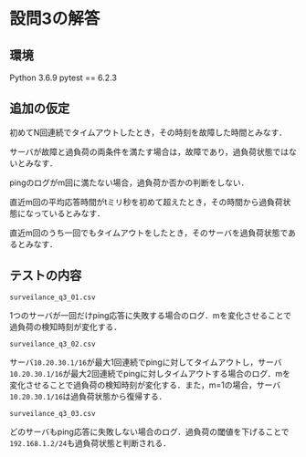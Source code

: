 # 設問3の解答

## 環境

Python 3.6.9
pytest == 6.2.3

## 追加の仮定

初めてN回連続でタイムアウトしたとき，その時刻を故障した時間とみなす．

サーバが故障と過負荷の両条件を満たす場合は，故障であり，過負荷状態ではないとみなす．

pingのログがm回に満たない場合，過負荷か否かの判断をしない．

直近m回の平均応答時間がtミリ秒を初めて超えたとき，その時間から過負荷状態になっているとみなす．

直近m回のうち一回でもタイムアウトをしたとき，そのサーバを過負荷状態であるとみなす．

## テストの内容

`surveilance_q3_01.csv`

1つのサーバが一回だけping応答に失敗する場合のログ．mを変化させることで過負荷の検知時刻が変化する．

`surveilance_q3_02.csv`

サーバ`10.20.30.1/16`が最大1回連続でpingに対してタイムアウトし，サーバ`10.20.30.1/16`が最大2回連続でpingに対しタイムアウトする場合のログ．mを変化させることで過負荷の検知時刻が変化する．また，m=1の場合，サーバ`10.20.30.1/16`は過負荷状態から復帰する．

`surveilance_q3_03.csv`

どのサーバもping応答に失敗しない場合のログ．過負荷の閾値を下げることで`192.168.1.2/24`も過負荷状態と判断される．
